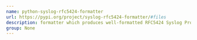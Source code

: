 ```yaml
---
name: python-syslog-rfc5424-formatter
url: https://pypi.org/project/syslog-rfc5424-formatter/#files
description: formatter which produces well-formatted RFC5424 Syslog Protocol messages. URL : https://pypi.org/project/syslog-rfc5424-formatter/#files Groups : None
group: None
---
```

